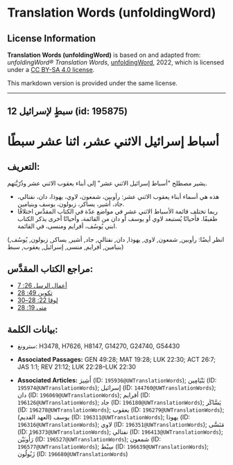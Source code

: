 # Translation Words (unfoldingWord)

## License Information

**Translation Words (unfoldingWord)** is based on and adapted from: _unfoldingWord® Translation Words_, [unfoldingWord](https://unfoldingword.org/utw), 2022, which is licensed under a [CC BY-SA 4.0 license](https://creativecommons.org/licenses/by-sa/4.0/legalcode.en).

This markdown version is provided under the same license.



--------------------------------

## 12 سبطٍ لإسرائيل (id: 195875)

أسباط إسرائيل الاثني عشر، اثنا عشر سبطًا
========================================

التعريف:
--------

يشير مصطلح "أسباط إسرائيل الاثني عشر" إلى أبناء يعقوب الاثني عشر وذُرّيَّتهم.

* هذه هي أسماء أبناء يعقوب الاثني عشر: رأوبين، شمعون، لاوي، يهوذا، دان، نفتالي، جاد، أشير، يساكر، زبولون، يوسف وبنيامين.
* ربما تختلف قائمة الأسباط الاثني عشر في مواضع عدّة في الكتاب المقدَّس اختلافًا طفيفًا. فأحيانًا يُستبعد لاوي أو يوسف أو دان من القائمة، وأحيانًا أخرى يذكر الكتاب ابني يُوسُف، أفرايم ومنسى، في القائمة.

(انظر أيضًا: رأوبين, شمعون, لاوي, يهوذا, دان, نفتالي, جاد, أشير, يساكر, زبولون, يُوسُف, بنيامين, أفرايم, منسى, إسرائيل, يعقوب, سبط)

مراجع الكتاب المقدَّس:
----------------------

* [أعمال الرسل 26: 7](https://ref.ly/Acts26:7)
* [تكوين 49: 28](https://ref.ly/Gen49:28)
* [لوقا 22: 28–30](https://ref.ly/Luke22:28-Luke22:30)
* [متى 19: 28](https://ref.ly/Matt19:28)

بيانات الكلمة:
--------------

* سترونغ: H3478, H7626, H8147, G14270, G24740, G54430

* **Associated Passages:** GEN 49:28; MAT 19:28; LUK 22:30; ACT 26:7; JAS 1:1; REV 21:12; LUK 22:28–LUK 22:30
* **Associated Articles:** أَشِيرَ (ID: `195936@UWTranslationWords`); بَنْيَامِين (ID: `195974@UWTranslationWords`); إسرائيل (ID: `144760@UWTranslationWords`); دان (ID: `196069@UWTranslationWords`); أفرايم (ID: `196126@UWTranslationWords`); جاد (ID: `196180@UWTranslationWords`); يَسَّاكَر (ID: `196278@UWTranslationWords`); يعقوب (ID: `196279@UWTranslationWords`); يوسف (العهد القديم) (ID: `196311@UWTranslationWords`); يهوذا (ID: `196316@UWTranslationWords`); لاوي (ID: `196351@UWTranslationWords`); مَنَسَّى (ID: `196373@UWTranslationWords`); نفتالي (ID: `196413@UWTranslationWords`); رَأُوبَيْن (ID: `196527@UWTranslationWords`); شمعون (ID: `196577@UWTranslationWords`); سِبْط (ID: `196639@UWTranslationWords`); زَبُولُون (ID: `196680@UWTranslationWords`)

